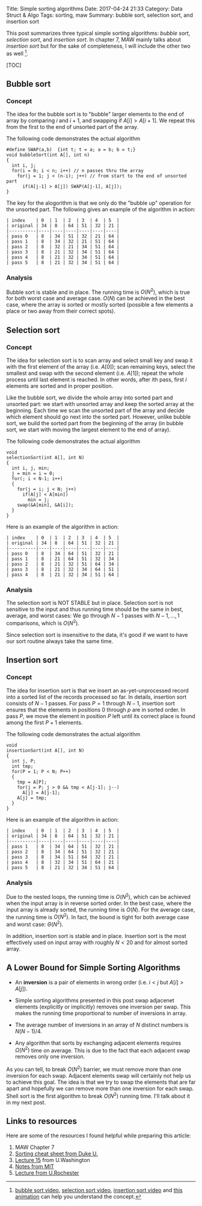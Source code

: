 Title: Simple sorting algorithms
Date: 2017-04-24 21:33
Category: Data Struct & Algo
Tags: sorting, maw
Summary: bubble sort, selection sort, and insertion sort

This post summarizes three typical simple sorting algorithms: *bubble sort*, 
*selection sort*, and *insertion sort*. In chapter 7, MAW mainly talks about 
*insertion sort* but for the sake of completeness, I will include the other two as
well [^1].

[TOC]

## Bubble sort

### Concept

The idea for the bubble sort is to "bubble" larger elements to the end of array
by comparing $i$ and $i+1$, and swapping if $A[i] > A[i+1]$. We repeat this 
from the first to the end of unsorted part of the array.

The following code demonstrates the actual algorithm

```{c}
#define SWAP(a,b)  {int t; t = a; a = b; b = t;}
void bubbleSort(int A[], int n)
{
  int i, j;
  for(i = 0; i < n; i++) // n passes thru the array
    for(j = 1; j < (n-i); j++) // from start to the end of unsorted part
      if(A[j-1] > A[j]) SWAP(A[j-1], A[j]); 
}
```

The key for the alogorithm is that we only do the "bubble up" operation for the
unsorted part. The following gives an example of the algorithm in action:

```
| index    | 0  | 1  | 2  | 3  | 4  | 5  |
| original | 34 | 8  | 64 | 51 | 32 | 21 |
|----------|----|----|----|----|----|----|
| pass 0   | 8  | 34 | 51 | 32 | 21 | 64 |
| pass 1   | 8  | 34 | 32 | 21 | 51 | 64 |
| pass 2   | 8  | 32 | 21 | 34 | 51 | 64 |
| pass 3   | 8  | 21 | 32 | 34 | 51 | 64 |
| pass 4   | 8  | 21 | 32 | 34 | 51 | 64 |
| pass 5   | 8  | 21 | 32 | 34 | 51 | 64 |
```

### Analysis

Bubble sort is stable and in place. The running time is $O(N^2)$, which is true
for both worst case and average case. $O(N)$ can be achieved in the best case, where
the array is sorted or mostly sorted (possible a few elements a place or two
away from their correct spots).

## Selection sort

### Concept

The idea for selection sort is to scan array and select small key and swap it with 
the first element of the array (i.e. $A[0]$); scan remaining keys, select the smallest
and swap with the second element (i.e. $A[1]$); repeat the whole process until last 
element is reached. In other words, after $i$th pass, first $i$ elements are sorted and 
in proper position.

Like the bubble sort, we divide the whole array into sorted part
and unsorted part: we start with unsorted array and keep the sorted array at the beginning.
Each time we scan the unsorted part of the array and decide which element should go next
into the sorted part. However, unlike bubble sort, we build the sorted part from the
beginning of the array (in bubble sort, we start with moving the largest element to 
the end of array).

The following code demonstrates the actual algorithm

```{c}
void
selectionSort(int A[], int N)
{
  int i, j, min;
  j = min = i = 0;
  for(; i < N-1; i++)
  {
    for(j = i; j < N; j++)
      if(A[j] < A[min])
        min = j;
    swap(&A[min], &A[i]);
  }
}   
```

Here is an example of the algorithm in action:

```
| index    | 0  | 1  | 2  | 3  | 4  | 5  |
| original | 34 | 8  | 64 | 51 | 32 | 21 |
|----------|----|----|----|----|----|----|
| pass 0   | 8  | 34 | 64 | 51 | 32 | 21 |
| pass 1   | 8  | 21 | 64 | 51 | 32 | 34 |
| pass 2   | 8  | 21 | 32 | 51 | 64 | 34 |
| pass 3   | 8  | 21 | 32 | 34 | 64 | 51 |
| pass 4   | 8  | 21 | 32 | 34 | 51 | 64 |
```

### Analysis

The selection sort is NOT STABLE but in place. Selection sort is not sensitive
to the input and thus running time should be the same in best, average, and worst cases:
We go through $N-1$ passes with $N-1, \dots, 1$ comparisons, which is $O(N^2)$.

Since selection sort is insensitive to the data, it's good if we want to have our
sort routine always take the same time.

## Insertion sort

### Concept

The idea for insertion sort is that we insert an as-yet-unprocessed record
into a sorted list of the records processed so far. In details, insertion sort
consists of $N-1$ passes. For pass $P = 1$ through $N-1$, insertion sort ensures
that the elements in positions $0$ through $p$ are in sorted order. In pass $P$,
we move the element in position $P$ left until its correct place is found among
the first $P+1$ elements.

The following code demonstrates the actual algorithm

```{c}
void
insertionSort(int A[], int N)
{
  int j, P;
  int tmp;
  for(P = 1; P < N; P++)
  {
    tmp = A[P];
    for(j = P; j > 0 && tmp < A[j-1]; j--)
      A[j] = A[j-1];
    A[j] = tmp;
  }
}
```
Here is an example of the algorithm in action:

```
| index    | 0  | 1  | 2  | 3  | 4  | 5  |
| original | 34 | 8  | 64 | 51 | 32 | 21 |
|----------|----|----|----|----|----|----|
| pass 1   | 8  | 34 | 64 | 51 | 32 | 21 |
| pass 2   | 8  | 34 | 64 | 51 | 32 | 21 |
| pass 3   | 8  | 34 | 51 | 64 | 32 | 21 |
| pass 4   | 8  | 32 | 34 | 51 | 64 | 21 |
| pass 5   | 8  | 21 | 32 | 34 | 51 | 64 |
```

### Analysis

Due to the nested loops, the running time is $O(N^2)$, which can be achieved
when the input array is in reverse sorted order. In the best case, where 
the input array is already sorted, the running time is $O(N)$. For the average
case, the running time is $O(N^2)$. In fact, the bound is tight for both average case
and worst case: $\Theta (N^2)$.

In addition, insertion sort is stable and in place. Insertion sort is the most 
effectively used on input array with roughly $N < 20$ and for almost sorted array.

## A Lower Bound for Simple Sorting Algorithms

- An **inversion** is a pair of elements in wrong order (i.e. $i < j$ but $A[i] > A[j]$).

- Simple sorting algorithms presented in this post swap adjacenet elements
(explicitly or implicitly) removes one inversion per swap. This makes the running
time proportional to number of inversions in array.

- The average number of inversions in an array of $N$ distinct numbers is $N(N-1)/4$.

- Any algorithm that sorts by exchanging adjacent elements requires $\Omega (N^2)$ time
on average. This is due to the fact that each adjacent swap removes only one inversion.

As you can tell, to break $O(N^2)$ barrier, we must remove more than one inversion
for each swap. Adjacent elements swap will certainly not help us to achieve this goal.
The idea is that we try to swap the elements that are far apart and hopefully we can 
remove more than one inversion for each swap. Shell sort is the first algorithm
to break $O(N^2)$ running time. I'll talk about it in my next post.

## Links to resources

Here are some of the resources I found helpful while preparing this article:

1. MAW Chapter 7
2. [Sorting cheat sheet from Duke U.](https://www.cs.duke.edu/courses/fall01/cps100/notes/sorting_cheat.txt)
3. [Lecture 15](https://courses.cs.washington.edu/courses/cse373/01sp/Lect15.pdf) from U.Washington
4. [Notes from MIT](http://web.mit.edu/1.124/LectureNotes/sorting.html)
5. [Lecture from U.Rochester](https://www.cs.rochester.edu/~brown/172/lectures/12_sort1/12sort1.html)

[^1]: [bubble sort video](https://youtu.be/8Kp-8OGwphY), [selection sort video](https://youtu.be/f8hXR_Hvybo), 
[insertion sort video](https://youtu.be/DFG-XuyPYUQ) and 
[this animation](https://www.cs.usfca.edu/~galles/visualization/ComparisonSort.html)
can help you understand the concept.

